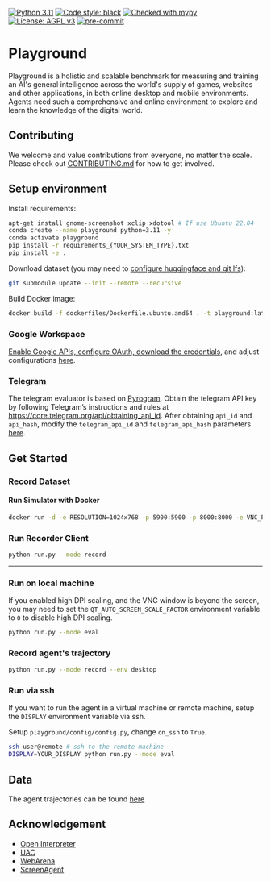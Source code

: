 [![Python 3.11](https://img.shields.io/badge/python-3.11-blue.svg)](https://www.python.org/downloads/release/python-3117/)
<a href="https://github.com/psf/black"><img alt="Code style: black" src="https://img.shields.io/badge/code%20style-black-000000.svg"></a>
<a href="https://mypy-lang.org/"><img src="https://www.mypy-lang.org/static/mypy_badge.svg" alt="Checked with mypy"></a>
[![License: AGPL v3](https://img.shields.io/badge/License-AGPL%20v3-blue.svg)](https://www.gnu.org/licenses/agpl-3.0)
<a href="https://pre-commit.com/"><img src="https://img.shields.io/badge/pre--commit-enabled-brightgreen?logo=pre-commit&logoColor=white" alt="pre-commit"></a>

# Playground

Playground is a holistic and scalable benchmark for measuring and training an AI's general intelligence across the world's supply of games, websites and other applications, in both online desktop and mobile environments. Agents need such a comprehensive and online environment to explore and learn the knowledge of the digital world.

## Contributing

We welcome and value contributions from everyone, no matter the scale. Please check out [CONTRIBUTING.md](./CONTRIBUTING.md) for how to get involved.

## Setup environment

Install requirements:
```bash
apt-get install gnome-screenshot xclip xdotool # If use Ubuntu 22.04
conda create --name playground python=3.11 -y
conda activate playground
pip install -r requirements_{YOUR_SYSTEM_TYPE}.txt
pip install -e .
```

Download dataset (you may need to [configure huggingface and git lfs](https://huggingface.co/docs/hub/en/repositories-getting-started#cloning-repositories)):

```bash
git submodule update --init --remote --recursive
```

Build Docker image:
```bash
docker build -f dockerfiles/Dockerfile.ubuntu.amd64 . -t playground:latest
```

### Google Workspace

[Enable Google APIs, configure OAuth, download the credentials](https://developers.google.com/docs/api/quickstart/python#set_up_your_environment), and adjust configurations [here](playground/config/config.py).

### Telegram

The telegram evaluator is based on [Pyrogram](https://docs.pyrogram.org/). Obtain the telegram API key by following Telegram’s instructions and rules at https://core.telegram.org/api/obtaining_api_id. After obtaining `api_id` and `api_hash`, modify the `telegram_api_id` and `telegram_api_hash` parameters [here](playground/config/config.py).

## Get Started

### Record Dataset

#### Run Simulator with Docker

```bash
docker run -d -e RESOLUTION=1024x768 -p 5900:5900 -p 8000:8000 -e VNC_PASSWORD=123456 -v /dev/shm:/dev/shm playground:latest
```

### Run Recorder Client

```bash
python run.py --mode record
```

---

### Run on local machine

If you enabled high DPI scaling, and the VNC window is beyond the screen, you may need to set the `QT_AUTO_SCREEN_SCALE_FACTOR` environment variable to `0` to disable high DPI scaling.

```bash
python run.py --mode eval
```

### Record agent's trajectory

```bash
python run.py --mode record --env desktop
```

### Run via ssh

If you want to run the agent in a virtual machine or remote machine, setup the `DISPLAY` environment variable via ssh.

Setup `playground/config/config.py`, change `on_ssh` to `True`.

```bash
ssh user@remote # ssh to the remote machine
DISPLAY=YOUR_DISPLAY python run.py --mode eval
```

## Data

The agent trajectories can be found [here](https://huggingface.co/datasets/agentplayground/playground_data)

## Acknowledgement

- [Open Interpreter](https://github.com/KillianLucas/open-interpreter)
- [UAC]()
- [WebArena](https://github.com/web-arena-x/webarena)
- [ScreenAgent](https://github.com/niuzaisheng/ScreenAgent)

